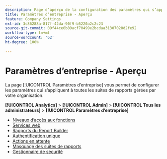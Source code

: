 ```yaml
---
description: Page d’aperçu de la configuration des paramètres qui s’appliquent à toutes les suites de rapports gérées par votre entreprise.
title: Paramètres d’entreprise - Aperçu
feature: Company Settings
exl-id: 3c86288a-817f-42da-90f9-b5220a2c2c23
source-git-commit: 09f44ce0b89acf70499e2bcdaa31307028d2fe92
workflow-type: tm+mt
source-wordcount: '62'
ht-degree: 100%

---
```


# Paramètres d’entreprise - Aperçu

La page [!UICONTROL Paramètres d’entreprise] vous permet de configurer les paramètres qui s’appliquent à toutes les suites de rapports gérées par votre organisation.

**[!UICONTROL Analytics]** > **[!UICONTROL Admin]** > **[!UICONTROL Tous les administrateurs]** > **[!UICONTROL Paramètres d’entreprise]**

+ [Niveaux d’accès aux fonctions](feature-access-levels.md)
+ [Services web](web-services-admin.md)
+ [Rapports du Report Builder](report-builder-reports-admin.md)
+ [Authentification unique](single-signon-admin.md)
+ [Actions en attente](pending-actions-admin.md)
+ [Masquage des suites de rapports](c-hide-report-suites.md)
+ [Gestionnaire de sécurité](security-manager.md)
